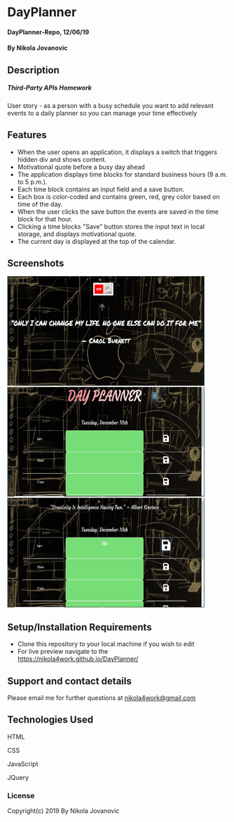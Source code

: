 # DayPlanner

#### DayPlanner-Repo, 12/06/19

#### By Nikola Jovanovic

## Description

##### Third-Party APIs Homework

User story - as a person with a busy schedule you want to add relevant events to a daily planner so you can manage your time effectively



## Features

* When the user opens an application, it displays a switch that triggers hidden div and shows content.
* Motivational quote before a busy day ahead
* The application displays time blocks for standard business hours (9 a.m. to 5 p.m.).
* Each time block contains an input field and a save button.
* Each box is color-coded and contains green, red, grey color based on time of the day.
* When the user clicks the save button the events are saved in the time block for that hour.
* Clicking a time blocks "Save" button stores the input text in local storage, and displays motivational quote.
* The current day is displayed at the top of the calendar.




## Screenshots


<img src="https://github.com/nikola4work/DayPlanner/blob/master/assets/images/readme%201.png" height="250" width="450">

<img src="https://github.com/nikola4work/DayPlanner/blob/master/assets/images/readme%202.png" height="250" width="450">

<img src="https://github.com/nikola4work/DayPlanner/blob/master/assets/images/readme%203.png" height="250" width="450">





## Setup/Installation Requirements

* Clone this repository to your local machine if you wish to edit
* For live preview navigate to the https://nikola4work.github.io/DayPlanner/




## Support and contact details

Please email me for further questions at nikola4work@gmail.com

## Technologies Used

HTML

CSS

JavaScript 

JQuery


### License

Copyright(c) 2019 By Nikola Jovanovic
